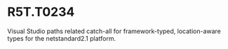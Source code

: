 # R5T.T0234
Visual Studio paths related catch-all for framework-typed, location-aware types for the netstandard2.1 platform.
